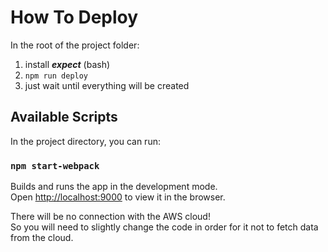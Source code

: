 # How To Deploy

In the root of the project folder:
1) install ***expect*** (bash)
2) `npm run deploy`
3) just wait until everything will be created
## Available Scripts

In the project directory, you can run:

### `npm start-webpack`

Builds and runs the app in the development mode.\
Open [http://localhost:9000](http://localhost:9000) to view it in the browser.

There will be no connection with the AWS cloud!\
So you will need to slightly change the code in order for it not to fetch data from the cloud.
